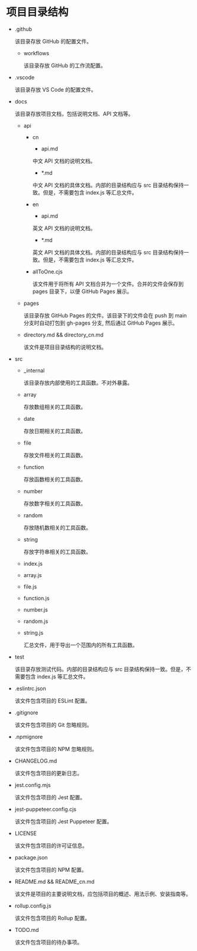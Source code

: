 # 项目目录结构

-   .github

    该目录存放 GitHub 的配置文件。

    -   workflows

        该目录存放 GitHub 的工作流配置。

-   .vscode

    该目录存放 VS Code 的配置文件。

-   docs

    该目录存放项目文档，包括说明文档、API 文档等。

    -   api

        -   cn

            -   api.md

            中文 API 文档的说明文档。

            -   \*.md

            中文 API 文档的具体文档。内部的目录结构应与 src 目录结构保持一致。但是，不需要包含 index.js 等汇总文件。

        -   en

            -   api.md

            英文 API 文档的说明文档。

            -   \*.md

            英文 API 文档的具体文档。内部的目录结构应与 src 目录结构保持一致。但是，不需要包含 index.js 等汇总文件。

        -   allToOne.cjs

            该文件用于将所有 API 文档合并为一个文件。合并的文件会保存到 pages 目录下，以便 GitHub Pages 展示。

    -   pages

        该目录存放 GitHub Pages 的文件。该目录下的文件会在 push 到 main 分支时自动打包到 gh-pages 分支, 然后通过 GitHub Pages 展示。

    -   directory.md && directory_cn.md

        该文件是项目目录结构的说明文档。

-   src

    -   \_internal

        该目录存放内部使用的工具函数。不对外暴露。

    -   array

        存放数组相关的工具函数。

    -   date

        存放日期相关的工具函数。

    -   file

        存放文件相关的工具函数。

    -   function

        存放函数相关的工具函数。

    -   number

        存放数字相关的工具函数。

    -   random

        存放随机数相关的工具函数。

    -   string

        存放字符串相关的工具函数。

    -   index.js
    -   array.js
    -   file.js
    -   function.js
    -   number.js
    -   random.js
    -   string.js

        汇总文件，用于导出一个范围内的所有工具函数。

-   test

    该目录存放测试代码。内部的目录结构应与 src 目录结构保持一致。但是，不需要包含 index.js 等汇总文件。

-   .eslintrc.json

    该文件包含项目的 ESLint 配置。

-   .gitignore

    该文件包含项目的 Git 忽略规则。

-   .npmignore

    该文件包含项目的 NPM 忽略规则。

-   CHANGELOG.md

    该文件包含项目的更新日志。

-   jest.config.mjs

    该文件包含项目的 Jest 配置。

-   jest-puppeteer.config.cjs

    该文件包含项目的 Jest Puppeteer 配置。

-   LICENSE

    该文件包含项目的许可证信息。

-   package.json

    该文件包含项目的 NPM 配置。

-   README.md && README_cn.md

    该文件是项目的主要说明文档，应包括项目的概述、用法示例、安装指南等。

-   rollup.config.js

    该文件包含项目的 Rollup 配置。

-   TODO.md

    该文件包含项目的待办事项。
